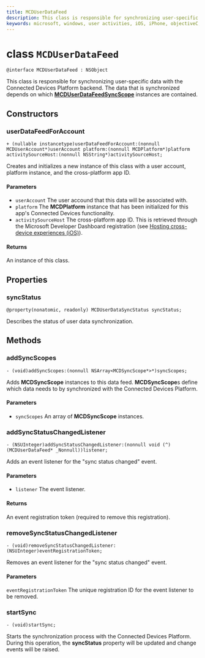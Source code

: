 ```yaml
---
title: MCDUserDataFeed
description: This class is responsible for synchronizing user-specific data with the Connected Devices Platform backend.
keywords: microsoft, windows, user activities, iOS, iPhone, objectiveC, connected devices, Project Rome 
---
```


# class `MCDUserDataFeed`

```
@interface MCDUserDataFeed : NSObject
```

This class is responsible for synchronizing user-specific data with the Connected Devices Platform backend. The data that is synchronized depends on which **[MCDUserDataFeedSyncScope](MCDUserDataFeedSyncScope.md)** instances are contained.

## Constructors

### userDataFeedForAccount
`+ (nullable instancetype)userDataFeedForAccount:(nonnull MCDUserAccount*)userAccount
                                   platform:(nonnull MCDPlatform*)platform
                         activitySourceHost:(nonnull NSString*)activitySourceHost;`

Creates and initializes a new instance of this class with a user account, platform instance, and the cross-platform app ID.

#### Parameters
* `userAccount` The user accound that this data will be associated with.
* `platform` The **MCDPlatform** instance that has been initialized for this app's Connected Devices functionality.
* `activitySourceHost` The cross-platform app ID. This is retrieved through the Microsoft Developer Dashboard registration (see [Hosting cross-device experiences (iOS)](../../hosting/ios/how-to-guides/hosting-ios.md)).


#### Returns
An instance of this class.

## Properties

### syncStatus
`@property(nonatomic, readonly) MCDUserDataSyncStatus syncStatus;`

Describes the status of user data synchronization.


## Methods

### addSyncScopes
`- (void)addSyncScopes:(nonnull NSArray<MCDSyncScope*>*)syncScopes;`

Adds **MCDSyncScope** instances to this data feed. **MCDSyncScope**s define which data needs to by synchronized with the Connected Devices Platform.

#### Parameters
* `syncScopes` An array of **MCDSyncScope** instances.

### addSyncStatusChangedListener
`- (NSUInteger)addSyncStatusChangedListener:(nonnull void (^)(MCDUserDataFeed* _Nonnull))listener;`

Adds an event listener for the "sync status changed" event.

#### Parameters
* `listener` The event listener.

#### Returns
An event registration token (required to remove this registration).

### removeSyncStatusChangedListener
`- (void)removeSyncStatusChangedListener:(NSUInteger)eventRegistrationToken;`

Removes an event listener for the "sync status changed" event.

#### Parameters
`eventRegistrationToken` The unique registration ID for the event listener to be removed.

### startSync
`- (void)startSync;`

Starts the synchronization process with the Connected Devices Platform. During this operation, the **syncStatus** property will be updated and change events will be raised.

